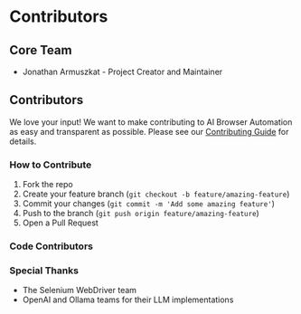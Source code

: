 # Contributors

## Core Team
- Jonathan Armuszkat - Project Creator and Maintainer

## Contributors
We love your input! We want to make contributing to AI Browser Automation as easy and transparent as possible. Please see our [Contributing Guide](CONTRIBUTING.md) for details.

### How to Contribute
1. Fork the repo
2. Create your feature branch (`git checkout -b feature/amazing-feature`)
3. Commit your changes (`git commit -m 'Add some amazing feature'`)
4. Push to the branch (`git push origin feature/amazing-feature`)
5. Open a Pull Request

### Code Contributors
<!-- Add contributors here as they join the project -->

### Special Thanks
- The Selenium WebDriver team
- OpenAI and Ollama teams for their LLM implementations 